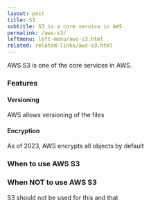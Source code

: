 ```yaml
---
layout: post
title: S3
subtitle: S3 is a core service in AWS
permalink: /aws-s3/
leftmenu: left-menu/aws-s3.html
related: related-links/aws-s3.html
---
```



AWS S3 is one of the core services in AWS.

### Features

#### Versioning
AWS allows versioning of the files

#### Encryption
As of 2023, AWS encrypts all objects by default


### When to use AWS S3


### When NOT to use AWS S3
S3 should not be used for this and that


